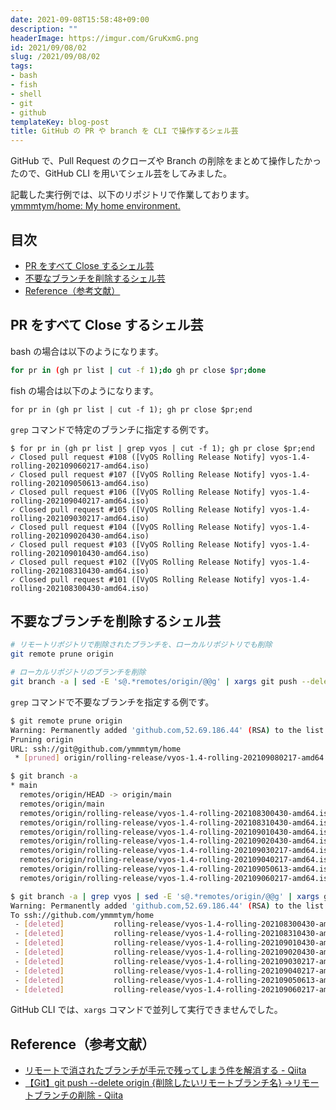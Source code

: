 ```yaml
---
date: 2021-09-08T15:58:48+09:00
description: ""
headerImage: https://imgur.com/GruKxmG.png
id: 2021/09/08/02
slug: /2021/09/08/02
tags:
- bash
- fish
- shell
- git
- github
templateKey: blog-post
title: GitHub の PR や branch を CLI で操作するシェル芸
---
```


GitHub で、Pull Request のクローズや Branch の削除をまとめて操作したかったので、GitHub CLI を用いてシェル芸をしてみました。

記載した実行例では、以下のリポジトリで作業しております。  
[ymmmtym/home: My home environment.](https://github.com/ymmmtym/home)

## 目次
<!-- START doctoc generated TOC please keep comment here to allow auto update -->
<!-- DON'T EDIT THIS SECTION, INSTEAD RE-RUN doctoc TO UPDATE -->


- [PR をすべて Close するシェル芸](#pr-%E3%82%92%E3%81%99%E3%81%B9%E3%81%A6-close-%E3%81%99%E3%82%8B%E3%82%B7%E3%82%A7%E3%83%AB%E8%8A%B8)
- [不要なブランチを削除するシェル芸](#%E4%B8%8D%E8%A6%81%E3%81%AA%E3%83%96%E3%83%A9%E3%83%B3%E3%83%81%E3%82%92%E5%89%8A%E9%99%A4%E3%81%99%E3%82%8B%E3%82%B7%E3%82%A7%E3%83%AB%E8%8A%B8)
- [Reference（参考文献）](#reference%E5%8F%82%E8%80%83%E6%96%87%E7%8C%AE)

<!-- END doctoc generated TOC please keep comment here to allow auto update -->

## PR をすべて Close するシェル芸

bash の場合は以下のようになります。

```bash
for pr in (gh pr list | cut -f 1);do gh pr close $pr;done
```

fish の場合は以下のようになります。

```fish
for pr in (gh pr list | cut -f 1); gh pr close $pr;end
```

`grep` コマンドで特定のブランチに指定する例です。

```fish
$ for pr in (gh pr list | grep vyos | cut -f 1); gh pr close $pr;end
✓ Closed pull request #108 ([VyOS Rolling Release Notify] vyos-1.4-rolling-202109060217-amd64.iso)
✓ Closed pull request #107 ([VyOS Rolling Release Notify] vyos-1.4-rolling-202109050613-amd64.iso)
✓ Closed pull request #106 ([VyOS Rolling Release Notify] vyos-1.4-rolling-202109040217-amd64.iso)
✓ Closed pull request #105 ([VyOS Rolling Release Notify] vyos-1.4-rolling-202109030217-amd64.iso)
✓ Closed pull request #104 ([VyOS Rolling Release Notify] vyos-1.4-rolling-202109020430-amd64.iso)
✓ Closed pull request #103 ([VyOS Rolling Release Notify] vyos-1.4-rolling-202109010430-amd64.iso)
✓ Closed pull request #102 ([VyOS Rolling Release Notify] vyos-1.4-rolling-202108310430-amd64.iso)
✓ Closed pull request #101 ([VyOS Rolling Release Notify] vyos-1.4-rolling-202108300430-amd64.iso)
```

## 不要なブランチを削除するシェル芸

```bash
# リモートリポジトリで削除されたブランチを、ローカルリポジトリでも削除
git remote prune origin

# ローカルリポジトリのブランチを削除
git branch -a | sed -E 's@.*remotes/origin/@@g' | xargs git push --delete origin
```

`grep` コマンドで不要なブランチを指定する例です。

```bash
$ git remote prune origin
Warning: Permanently added 'github.com,52.69.186.44' (RSA) to the list of known hosts.
Pruning origin
URL: ssh://git@github.com/ymmmtym/home
 * [pruned] origin/rolling-release/vyos-1.4-rolling-202109080217-amd64.iso

$ git branch -a
* main
  remotes/origin/HEAD -> origin/main
  remotes/origin/main
  remotes/origin/rolling-release/vyos-1.4-rolling-202108300430-amd64.iso
  remotes/origin/rolling-release/vyos-1.4-rolling-202108310430-amd64.iso
  remotes/origin/rolling-release/vyos-1.4-rolling-202109010430-amd64.iso
  remotes/origin/rolling-release/vyos-1.4-rolling-202109020430-amd64.iso
  remotes/origin/rolling-release/vyos-1.4-rolling-202109030217-amd64.iso
  remotes/origin/rolling-release/vyos-1.4-rolling-202109040217-amd64.iso
  remotes/origin/rolling-release/vyos-1.4-rolling-202109050613-amd64.iso
  remotes/origin/rolling-release/vyos-1.4-rolling-202109060217-amd64.iso

$ git branch -a | grep vyos | sed -E 's@.*remotes/origin/@@g' | xargs git push --delete origin
Warning: Permanently added 'github.com,52.69.186.44' (RSA) to the list of known hosts.
To ssh://github.com/ymmmtym/home
 - [deleted]           rolling-release/vyos-1.4-rolling-202108300430-amd64.iso
 - [deleted]           rolling-release/vyos-1.4-rolling-202108310430-amd64.iso
 - [deleted]           rolling-release/vyos-1.4-rolling-202109010430-amd64.iso
 - [deleted]           rolling-release/vyos-1.4-rolling-202109020430-amd64.iso
 - [deleted]           rolling-release/vyos-1.4-rolling-202109030217-amd64.iso
 - [deleted]           rolling-release/vyos-1.4-rolling-202109040217-amd64.iso
 - [deleted]           rolling-release/vyos-1.4-rolling-202109050613-amd64.iso
 - [deleted]           rolling-release/vyos-1.4-rolling-202109060217-amd64.iso
```

GitHub CLI では、`xargs` コマンドで並列して実行できませんでした。

## Reference（参考文献）

- [リモートで消されたブランチが手元で残ってしまう件を解消する - Qiita](https://qiita.com/yuichielectric/items/84cd61915a1236f19221)
- [【Git】git push --delete origin {削除したいリモートブランチ名} →リモートブランチの削除 - Qiita](https://qiita.com/megu_ma/items/7533b4327dc110a9e2b8)
